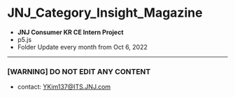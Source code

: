 # JNJ_Category_Insight_Magazine
- **JNJ Consumer KR CE Intern Project**
- p5.js
- Folder Update every month from Oct 6, 2022
---
### [WARNING] DO NOT EDIT ANY CONTENT
- contact: YKim137@ITS.JNJ.com
